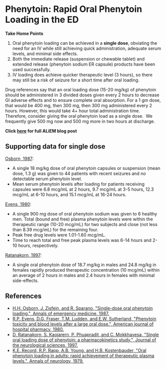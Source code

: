 


# Phenytoin: Rapid Oral Phenytoin Loading in the ED

**Take Home Points**

1.  Oral phenytoin loading can be achieved in a **single dose**, obviating the need for an IV while still achieving quick administration, adequate serum levels, and minimal side effects. 
2.  Both the immediate release (suspension or chewable tablet) and extended release (<span class="drug">phenytoin</span> sodium ER capsule) products have been used successfully.
3.  IV loading does achieve quicker therapeutic level (3 hours), so there may still be a risk of seizure for a short time after oral loading.

Drug references say that an oral loading dose (15-20 mg/kg) of <span class="drug">phenytoin</span> should be administered in 3 divided doses given every 2 hours to decrease GI adverse effects and to ensure complete oral absorption. For a 1 gm dose, that would be 400 mg, then 300 mg, then 300 mg administered every 2 hours. However, this would take 4+ hour total administration time. Therefore, consider giving the oral phenytoin load as a single dose. 
We frequently give 500 mg now and 500 mg more in two hours at discharge.

**Click [here](http://academiclifeinem.com/trick-of-the-trade-rapid-oral-phenytoin-loading-in-the-ed/) for full ALiEM blog post**

## Supporting data for single dose

[Osborn, 1987](http://www.ncbi.nlm.nih.gov/pubmed/3826809): 
-   A single 18 mg/kg dose of oral <span class="drug">phenytoin</span> capsules or suspension (mean dose, 1.3 g) was given to 44 patients with recent seizures and no detectable serum <span class="drug">phenytoin</span> level. 
-   Mean serum <span class="drug">phenytoin</span> levels after loading for patients receiving capsules were 6.8 mcg/mL at 2 hours, 9.7 mcg/mL at 3-5 hours, 12.3 mcg/mL at 6-10 hours, and 15.1 mcg/mL at 16-24 hours.

[Evens, 1980](http://www.ncbi.nlm.nih.gov/pubmed/7361796):
-   A single 900 mg dose of oral <span class="drug">phenytoin</span> sodium was given to 6 healthy men. Total (bound and free) plasma <span class="drug">phenytoin</span> levels were within the therapeutic range (10-20 mcg/mL) for two subjects and close (not less than 8.39 mcg/mL) for the remaining four. 
-   Peak free drug levels were 1.01-1.60 mcg/mL. 
-   Time to reach total and free peak plasma levels was 6-14 hours and 2-10 hours, respectively.

[Ratanakorn, 1997](http://www.ncbi.nlm.nih.gov/pubmed/9094065):
-   A single oral <span class="drug">phenytoin</span> dose of 18.7 mg/kg in males and 24.8 mg/kg in females rapidly produced therapeutic concentration (10 mcg/mL) within an average of 2 hours in males and 2.4 hours in females with minimal side-effects.

## References

-   [H.H. Osborn, J. Zisfein, and R. Sparano, "Single-dose oral phenytoin loading.", Annals of emergency medicine, 1987.](http://www.ncbi.nlm.nih.gov/pubmed/3826809)
-   [R.P. Evens, D.G. Fraser, T.M. Ludden, and E.W. Sutherland, "Phenytoin toxicity and blood levels after a large oral dose.", American journal of hospital pharmacy, 1980.](http://www.ncbi.nlm.nih.gov/pubmed/7361796)
-   [D. Ratanakorn, S. Kaojarern, P. Phuapradit, and C. Mokkhavesa, "Single oral loading dose of phenytoin: a pharmacokinetics study.", Journal of the neurological sciences, 1997.](http://www.ncbi.nlm.nih.gov/pubmed/9094065)
-   [K.E. Record, R.P. Rapp, A.B. Young, and H.B. Kostenbauder, "Oral phenytoin loading in adults: rapid achievement of therapeutic plasma levels.", Annals of neurology, 1979.](http://www.ncbi.nlm.nih.gov/pubmed/443759)
